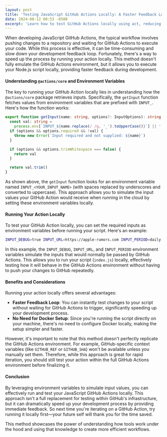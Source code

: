 ```yaml
---
layout: post
title: 'Testing JavaScript GitHub Actions Locally: A Faster Feedback Loop'
date: 2024-08-12 00:53 -0500
excerpt: 'Learn how to test GitHub Actions locally using act, reducing development cycle time from minutes to seconds.'
---
```


When developing JavaScript GitHub Actions, the typical workflow involves pushing changes to a
repository and waiting for GitHub Actions to execute your code. While this process is effective, it
can be time-consuming and slow down your development feedback loop. Fortunately, there's a way to
speed up the process by running your action locally. This method doesn't fully emulate the GitHub
Actions environment, but it allows you to execute your Node.js script locally, providing faster
feedback during development.

#### Understanding `@actions/core` and Environment Variables

The key to running your GitHub Action locally lies in understanding how the `@actions/core` package
retrieves inputs. Specifically, the `getInput` function fetches values from environment variables
that are prefixed with `INPUT_`. Here's how the function works:

```typescript
export function getInput(name: string, options?: InputOptions): string {
  const val: string =
    process.env[`INPUT_${name.replace(/ /g, '_').toUpperCase()}`] || ''
  if (options && options.required && !val) {
    throw new Error(`Input required and not supplied: ${name}`)
  }

  if (options && options.trimWhitespace === false) {
    return val
  }

  return val.trim()
}
```

As shown above, the `getInput` function looks for an environment variable named
`INPUT_<YOUR_INPUT_NAME>` (with spaces replaced by underscores and converted to uppercase). This
approach allows you to simulate the input values your GitHub Action would receive when running in
the cloud by setting these environment variables locally.

#### Running Your Action Locally

To test your GitHub Action locally, you can set the required inputs as environment variables before
running your script. Here's an example:

```bash
INPUT_DEBUG=true INPUT_URL=https://apple-rumors.com INPUT_PERIOD=daily node index.js
```

In this example, the `INPUT_DEBUG`, `INPUT_URL`, and `INPUT_PERIOD` environment variables simulate
the inputs that would normally be passed by GitHub Actions. This allows you to run your script
(`index.js`) locally, effectively testing how it will behave in the GitHub Actions environment
without having to push your changes to GitHub repeatedly.

#### Benefits and Considerations

Running your action locally offers several advantages:

- **Faster Feedback Loop**: You can instantly test changes to your script without waiting for GitHub
  Actions to trigger, significantly speeding up your development process.
- **No Need for Docker Setup**: Since you're running the script directly on your machine, there's no
  need to configure Docker locally, making the setup simpler and faster.

However, it's important to note that this method doesn't perfectly replicate the GitHub Actions
environment. For example, GitHub-specific context variables (like `GITHUB_REF` or `GITHUB_SHA`)
won't be available unless you manually set them. Therefore, while this approach is great for rapid
iteration, you should still test your action within the full GitHub Actions environment before
finalizing it.

#### Conclusion

By leveraging environment variables to simulate input values, you can effectively run and test your
JavaScript GitHub Actions locally. This approach isn't a full replacement for testing within
GitHub's infrastructure, but it can dramatically speed up your development process by providing
immediate feedback. So next time you're iterating on a GitHub Action, try running it locally
first—your future self will thank you for the time saved.

This method showcases the power of understanding how tools work under the hood and using that
knowledge to create more efficient workflows.
